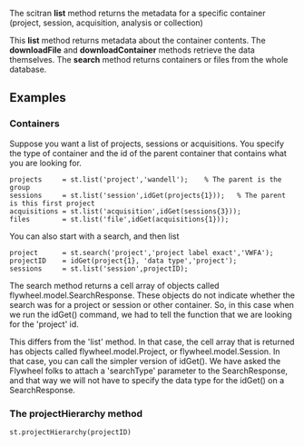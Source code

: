 The scitran **list** method returns the metadata for a specific container (project, session, acquisition, analysis or collection) 

This **list** method returns metadata about the container contents. The **downloadFile** and **downloadContainer** methods retrieve the data themselves. The **search** method returns containers or files from the whole database.

## Examples

### Containers

Suppose you want a list of projects, sessions or acquisitions.  You specify the type of container and the id of the parent container that contains what you are looking for.

    projects     = st.list('project','wandell');    % The parent is the group
    sessions     = st.list('session',idGet(projects{1}));   % The parent is this first project
    acquisitions = st.list('acquisition',idGet(sessions{3})); 
    files        = st.list('file',idGet(acquisitions{1})); 

You can also start with a search, and then list

```
project      = st.search('project','project label exact','VWFA');
projectID    = idGet(project{1}, 'data type','project');
sessions     = st.list('session',projectID);
```

The search method returns a cell array of objects called flywheel.model.SearchResponse. These objects do not indicate whether the search was for a project or session or other container.  So, in this case when we run the idGet() command, we had to tell the function that we are looking for the 'project' id.

This differs from the 'list' method.  In that case, the cell array that is returned has objects called flywheel.model.Project, or flywheel.model.Session.  In that case, you can call the simpler version of idGet(). We have asked the Flywheel folks to attach a 'searchType' parameter to the SearchResponse, and that way we will not have to specify the data type for the idGet() on a SearchResponse.

### The projectHierarchy method

```
st.projectHierarchy(projectID)
```

